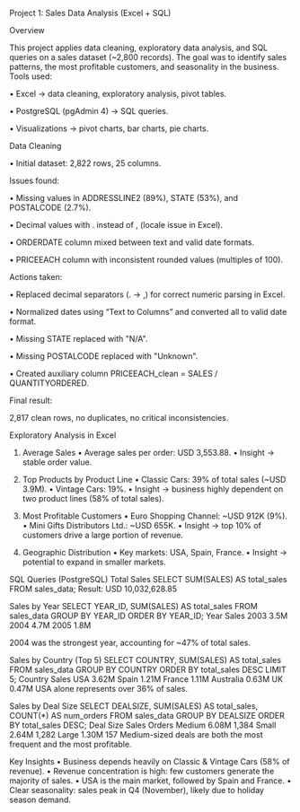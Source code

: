 Project 1: Sales Data Analysis (Excel + SQL)

Overview

This project applies data cleaning, exploratory data analysis, and SQL queries on a sales dataset (~2,800 records).
The goal was to identify sales patterns, the most profitable customers, and seasonality in the business.
Tools used:

•	Excel → data cleaning, exploratory analysis, pivot tables.

•	PostgreSQL (pgAdmin 4) → SQL queries.

•	Visualizations → pivot charts, bar charts, pie charts.


Data Cleaning

•	Initial dataset: 2,822 rows, 25 columns.

Issues found:

•	Missing values in ADDRESSLINE2 (89%), STATE (53%), and POSTALCODE (2.7%).

•	Decimal values with . instead of , (locale issue in Excel).

•	ORDERDATE column mixed between text and valid date formats.

•	PRICEEACH column with inconsistent rounded values (multiples of 100).

Actions taken:

•	Replaced decimal separators (. → ,) for correct numeric parsing in Excel.

•	Normalized dates using “Text to Columns” and converted all to valid date format.

•	Missing STATE replaced with "N/A".

•	Missing POSTALCODE replaced with "Unknown".

•	Created auxiliary column PRICEEACH_clean = SALES / QUANTITYORDERED.

Final result:

2,817 clean rows, no duplicates, no critical inconsistencies.


Exploratory Analysis in Excel
1. Average Sales
•	Average sales per order: USD 3,553.88.
•	Insight → stable order value.

2. Top Products by Product Line
•	Classic Cars: 39% of total sales (~USD 3.9M).
•	Vintage Cars: 19%.
•	Insight → business highly dependent on two product lines (58% of total sales).

3. Most Profitable Customers
•	Euro Shopping Channel: ~USD 912K (9%).
•	Mini Gifts Distributors Ltd.: ~USD 655K.
•	Insight → top 10% of customers drive a large portion of revenue.

4. Geographic Distribution
•	Key markets: USA, Spain, France.
•	Insight → potential to expand in smaller markets.
 
 
 

SQL Queries (PostgreSQL)
Total Sales
SELECT SUM(SALES) AS total_sales
FROM sales_data;
Result: USD 10,032,628.85

Sales by Year
SELECT YEAR_ID, SUM(SALES) AS total_sales
FROM sales_data
GROUP BY YEAR_ID
ORDER BY YEAR_ID;
Year	Sales
2003	3.5M
2004	4.7M
2005	1.8M

2004 was the strongest year, accounting for ~47% of total sales.

Sales by Country (Top 5)
SELECT COUNTRY, SUM(SALES) AS total_sales
FROM sales_data
GROUP BY COUNTRY
ORDER BY total_sales DESC
LIMIT 5;
Country	Sales
USA	3.62M
Spain	1.21M
France	1.11M
Australia	0.63M
UK	0.47M
USA alone represents over 36% of sales.

Sales by Deal Size
SELECT DEALSIZE, SUM(SALES) AS total_sales, COUNT(*) AS num_orders
FROM sales_data
GROUP BY DEALSIZE
ORDER BY total_sales DESC;
Deal Size	Sales	Orders
Medium	6.08M	1,384
Small	2.64M	1,282
Large	1.30M	157
Medium-sized deals are both the most frequent and the most profitable.

Key Insights
•	Business depends heavily on Classic & Vintage Cars (58% of revenue).
•	Revenue concentration is high: few customers generate the majority of sales.
•	USA is the main market, followed by Spain and France.
•	Clear seasonality: sales peak in Q4 (November), likely due to holiday season demand.


